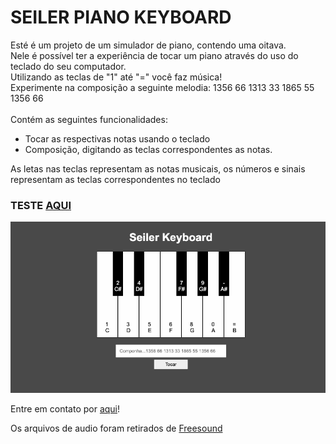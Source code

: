 # SEILER PIANO KEYBOARD

<p>Esté é um projeto de um simulador de piano, contendo uma oitava.</br>
Nele é possível ter a experiência de tocar um piano através do uso do teclado do seu computador.</br>
Utilizando as teclas de "1" até "=" você faz música! </br>
Experimente na composição a seguinte melodia: 1356 66 1313 33 1865 55 1356 66 </br></br>
Contém as seguintes funcionalidades:</p>

<ul>
    <li>Tocar as respectivas notas usando o teclado</li>
    <li>Composição, digitando as teclas correspondentes as notas.</li>
</ul>

<p>As letas nas teclas representam as notas musicais, os números e sinais representam as teclas correspondentes no teclado</p>

<h3>TESTE <a href="https://seiler-emerson.github.io/initial_projects/keyboard_piano/" target="_blank">AQUI</a></h3>
<img src="github/piano.gif" alt="Demonstração Piano">

<p>Entre em contato por <a href="https://www.linkedin.com/in/seileremerson/" target="_blank">aqui</a>!</p>
 

 <p>Os arquivos de audio foram retirados de <a href="https://freesound.org/people/jobro/packs/2489/?page=2#sound" target="_blank">Freesound</a> </p>

